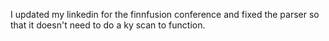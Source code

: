 I updated my linkedin for the finnfusion conference and fixed the parser so that it doesn't need to do a ky scan to function.  